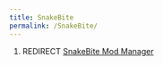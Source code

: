 ```yaml
---
title: SnakeBite
permalink: /SnakeBite/
---
```


1.  REDIRECT [SnakeBite Mod Manager](/SnakeBite_Mod_Manager "wikilink")
